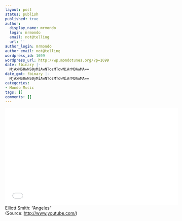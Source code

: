 ```yaml
---
layout: post
status: publish
published: true
author:
  display_name: mrmondo
  login: mrmondo
  email: not@telling
  url: ''
author_login: mrmondo
author_email: not@telling
wordpress_id: 1699
wordpress_url: http://wp.mondotunes.org/?p=1699
date: !binary |-
  MjAxMS0wNS0yMiAwNTozMTowNiArMDAwMA==
date_gmt: !binary |-
  MjAxMS0wNS0yMiAwNTozMTowNiArMDAwMA==
categories:
- Mondo Music
tags: []
comments: []
---
```

<iframe width="560" height="315" src="//www.youtube.com/embed/FQrhA6QtWOM" frameborder="0"> </iframe>
Elliott Smith: &#8220;Angeles"
<div class="attribution">(<span>Source:</span> <a href="http://www.youtube.com/">http://www.youtube.com/</a>)</div>
